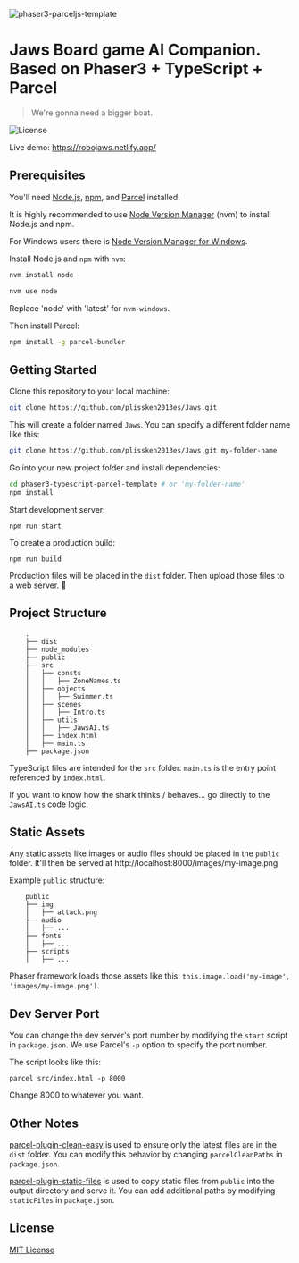 ![phaser3-parceljs-template](https://github.com/plissken2013es/Jaws/blob/main/public/img/jaws_pixel.png)

# Jaws Board game AI Companion. Based on Phaser3 + TypeScript + Parcel
> We're gonna need a bigger boat.

![License](https://img.shields.io/badge/license-MIT-green)

Live demo: https://robojaws.netlify.app/

## Prerequisites

You'll need [Node.js](https://nodejs.org/en/), [npm](https://www.npmjs.com/), and [Parcel](https://parceljs.org/) installed.

It is highly recommended to use [Node Version Manager](https://github.com/nvm-sh/nvm) (nvm) to install Node.js and npm.

For Windows users there is [Node Version Manager for Windows](https://github.com/coreybutler/nvm-windows).

Install Node.js and `npm` with `nvm`:

```bash
nvm install node

nvm use node
```

Replace 'node' with 'latest' for `nvm-windows`.

Then install Parcel:

```bash
npm install -g parcel-bundler
```

## Getting Started

Clone this repository to your local machine:

```bash
git clone https://github.com/plissken2013es/Jaws.git
```

This will create a folder named `Jaws`. You can specify a different folder name like this:

```bash
git clone https://github.com/plissken2013es/Jaws.git my-folder-name
```

Go into your new project folder and install dependencies:

```bash
cd phaser3-typescript-parcel-template # or 'my-folder-name'
npm install
```

Start development server:

```
npm run start
```

To create a production build:

```
npm run build
```

Production files will be placed in the `dist` folder. Then upload those files to a web server. 🎉

## Project Structure

```
    .
    ├── dist
    ├── node_modules
    ├── public
    ├── src
    │   ├── consts
    │   │   ├── ZoneNames.ts
    │   ├── objects
    │   │   ├── Swimmer.ts    
    │   ├── scenes
    │   │   ├── Intro.ts
    │   ├── utils
    │   │   ├── JawsAI.ts    
    │   ├── index.html
    │   ├── main.ts
    ├── package.json
```

TypeScript files are intended for the `src` folder. `main.ts` is the entry point referenced by `index.html`.

If you want to know how the shark thinks / behaves... go directly to the `JawsAI.ts` code logic.

## Static Assets

Any static assets like images or audio files should be placed in the `public` folder. It'll then be served at http://localhost:8000/images/my-image.png

Example `public` structure:

```
    public
    ├── img
    │   ├── attack.png
    ├── audio
    │   ├── ...
    ├── fonts
    │   ├── ...
    ├── scripts
    │   ├── ...    
```

Phaser framework loads those assets like this: `this.image.load('my-image', 'images/my-image.png')`.

## Dev Server Port

You can change the dev server's port number by modifying the `start` script in `package.json`. We use Parcel's `-p` option to specify the port number.

The script looks like this:

```
parcel src/index.html -p 8000
```

Change 8000 to whatever you want.

## Other Notes

[parcel-plugin-clean-easy](https://github.com/lifuzhao100/parcel-plugin-clean-easy) is used to ensure only the latest files are in the `dist` folder. You can modify this behavior by changing `parcelCleanPaths` in `package.json`.

[parcel-plugin-static-files](https://github.com/elwin013/parcel-plugin-static-files-copy#readme) is used to copy static files from `public` into the output directory and serve it. You can add additional paths by modifying `staticFiles` in `package.json`.

## License

[MIT License](https://github.com/plissken2013es/Jaws/blob/master/LICENSE)
